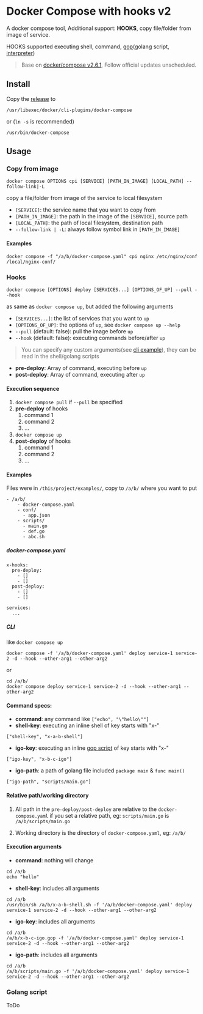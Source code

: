 # Docker Compose with hooks v2 

A docker compose tool, Additional support:  **HOOKS**, copy file/folder from image of service.

HOOKS supported executing shell, command, [gop](https://github.com/goplus/gop
)(golang script, [interpreter](https://github.com/goplus/igop))

> Base on [docker/compose v2.6.1](https://github.com/docker/compose), Follow official updates unscheduled.

## Install

Copy the [release](https://github.com/fly-studio/docker-compose/releases) to 
```
/usr/libexec/docker/cli-plugins/docker-compose 
```

or (`ln -s` is recommended)

```
/usr/bin/docker-compose
```

## Usage

### Copy from image

```
docker compose OPTIONS cpi [SERVICE] [PATH_IN_IMAGE] [LOCAL_PATH] --follow-link|-L
```

copy a file/folder from image of the service to local filesystem

- `[SERVICE]`: the service name that you want to copy from
- `[PATH_IN_IMAGE]`: the path in the image of the `[SERVICE]`, source path
- `[LOCAL_PATH]`: the path of local filesystem, destination path
- `--follow-link | -L`: always follow symbol link in `[PATH_IN_IMAGE]`

#### Examples

```
docker compose -f "/a/b/docker-compose.yaml" cpi nginx /etc/nginx/conf /local/nginx-conf/
```

### Hooks
```
docker compose [OPTIONS] deploy [SERVICES...] [OPTIONS_OF_UP] --pull --hook
```

as same as `docker compose up`, but added the following arguments

- `[SERVICES...]`: the list of services that you want to `up`
- `[OPTIONS_OF_UP]`: the options of `up`, see `docker compose up --help`
- `--pull` (default: false): pull the image before `up`
- `--hook` (default: false): executing commands before/after `up`

> You can specify any custom arguments(see [cli example](#CLI)), they can be read in the shell/golang scripts

- **pre-deploy**: Array of command, executing before `up`
- **post-deploy**: Array of command, executing after `up`

#### Execution sequence

1. `docker compose pull` if `--pull` be specified
2. **pre-deploy** of hooks
   1. command 1
   2. command 2
   3. ...
3. `docker compose up`
4. **post-deploy** of hooks
    1. command 1
    2. command 2
    3. ...

#### Examples

Files were in `/this/project/examples/`, copy to `/a/b/` where you want to put

```
- /a/b/
    - docker-compose.yaml
    - conf/
      - app.json
    - scripts/
      - main.go
      - def.go
      - abc.sh
```

##### docker-compose.yaml

```
x-hooks:
  pre-deploy:
    - []
    - []
  post-deploy:
    - []
    - []

services:
  ...
```

##### CLI

like `docker compose up`

```
docker compose -f '/a/b/docker-compose.yaml' deploy service-1 service-2 -d --hook --other-arg1 --other-arg2
```
or
```
cd /a/b/
docker compose deploy service-1 service-2 -d --hook --other-arg1 --other-arg2
```

#### Command specs:

- **command**: any command like `["echo", "\"hello\""]`
- **shell-key**: executing an inline shell of key starts with "x-"
```
["shell-key", "x-a-b-shell"]
```
- **igo-key**: executing an inline [gop script](https://goplus.org/) of key starts with "x-"
```
["igo-key", "x-b-c-igo"]
```
- **igo-path**: a path of golang file included `package main` & `func main()`
```
["igo-path", "scripts/main.go"]
```

#### Relative path/working directory

1. All path in the `pre-deploy/post-deploy` are relative to the `docker-compose.yaml` if you set a relative path, eg: `scripts/main.go` is `/a/b/scripts/main.go`

2. Working directory is the directory of `docker-compose.yaml`, eg: `/a/b/`

#### Execution arguments

- **command**: nothing will change

```
cd /a/b
echo "hello"
```

- **shell-key**: includes all arguments

```
cd /a/b
/usr/bin/sh /a/b/x-a-b-shell.sh -f '/a/b/docker-compose.yaml' deploy service-1 service-2 -d --hook --other-arg1 --other-arg2
```

- **igo-key**: includes all arguments
 
```
cd /a/b 
/a/b/x-b-c-igo.gop -f '/a/b/docker-compose.yaml' deploy service-1 service-2 -d --hook --other-arg1 --other-arg2
```

- **igo-path**: includes all arguments

```
cd /a/b 
/a/b/scripts/main.go -f '/a/b/docker-compose.yaml' deploy service-1 service-2 -d --hook --other-arg1 --other-arg2
```

### Golang script

ToDo
